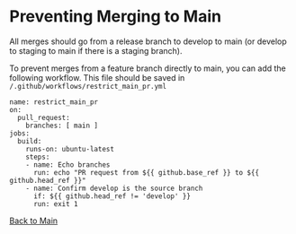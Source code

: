 # Preventing Merging to Main

All merges should go from a release branch to develop to main (or develop to staging to main if there is a staging branch). 

To prevent merges from a feature branch directly to main, you can add the following workflow. This file should be saved in 
`/.github/workflows/restrict_main_pr.yml`

    name: restrict_main_pr
    on:
      pull_request:
        branches: [ main ]
    jobs:
      build:
        runs-on: ubuntu-latest
        steps:
        - name: Echo branches
          run: echo "PR request from ${{ github.base_ref }} to ${{ github.head_ref }}"
        - name: Confirm develop is the source branch
          if: ${{ github.head_ref != 'develop' }}
          run: exit 1

[Back to Main](https://github.com/itpartnersillinois/tutorial/blob/main/README.md)
